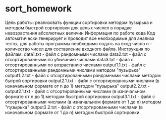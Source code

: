 # sort_homework

Цель работы: реализовать функции сортировки методом пузырька и методом быстрой сортировки для целых числел в порядке невозрастания абсолютных величин
Информация по работе кода
    Код автоматически генерирует и проводит все необходимые для анализа тесты, для работы программы необходимо подать на вход число n - количество чисел для составление входного файла.
Инструкция по файлам:
    data1.txt - файл с рандомными числами
    data2.txt - файл с отсортированными по убыванию числами
    data3.txt - файл с отсортированными по возрастанию числами
    output1.1.txt - файл с отсортированными рандомными числами методом "пузырька"
    output1.2.txt - файл с отсортированными рандомными числами методом бытрой сортировки
    output2.1.txt - файл с отсортированными числами (в изначальном формате от n до 1) методом "пузырька"
    output2.2.txt -     output2.1.txt - файл с отсортированными числами (в изначальном формате от n до 1) методом быстрой сортировки
    output3.1.txt - файл с отсортированными числами (в изначальном формате от 1 до n) методом "пузырька"
    output3.2.txt - файл с отсортированными числами (в изначальном формате от 1 до n) методом быстрой сортировки
    
